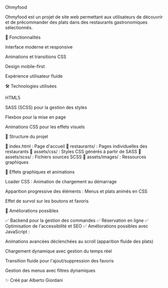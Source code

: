 Ohmyfood

Ohmyfood est un projet de site web permettant aux utilisateurs de découvrir et de précommander des plats dans des restaurants gastronomiques sélectionnés.

🚀 Fonctionnalités

Interface moderne et responsive

Animations et transitions CSS

Design mobile-first

Expérience utilisateur fluide

🛠️ Technologies utilisées

HTML5

SASS (SCSS) pour la gestion des styles

Flexbox pour la mise en page

Animations CSS pour les effets visuels

📌 Structure du projet

📂 index.html : Page d'accueil
📂 restaurants/ : Pages individuelles des restaurants
📂 assets/css/ : Styles CSS générés à partir de SASS
📂 assets/scss/ : Fichiers sources SCSS
📂 assets/images/ : Ressources graphiques

🎨 Effets graphiques et animations

Loader CSS : Animation de chargement au démarrage

Apparition progressive des éléments : Menus et plats animés en CSS

Effet de survol sur les boutons et favoris

📌 Améliorations possibles

✅ Backend pour la gestion des commandes
✅ Réservation en ligne
✅ Optimisation de l'accessibilité et SEO
✅ Améliorations possibles avec JavaScript :

Animations avancées déclenchées au scroll (apparition fluide des plats)

Chargement dynamique avec gestion du temps réel

Transition fluide pour l'ajout/suppression des favoris

Gestion des menus avec filtres dynamiques

✨ Créé par Alberto Giordani